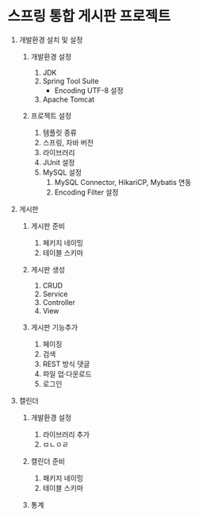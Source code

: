 # 스프링 통합 게시판 프로젝트

1. 개발환경 설치 및 설정
	1. 개발환경 설정
		1. JDK
		2. Spring Tool Suite
			* Encoding UTF-8 설정
		3. Apache Tomcat
		
	2. 프로젝트 설정
		1. 템플릿 종류
		2. 스프링, 자바 버전
		3. 라이브러리 
		4. JUnit 설정
		5. MySQL 설정
			1. MySQL Connector, HikariCP, Mybatis 연동
			2. Encoding Filter 설정

2. 게시판
	1. 게시판 준비
		1. 페키지 네이밍
		2. 테이블 스키마
		
	2. 게시판 생성
		1. CRUD
		2. Service
		3. Controller
		4. View
		
	3. 게시판 기능추가
		1. 페이징
		2. 검색
		3. REST 방식 댓글
		4. 파일 업·다운로드
		5. 로그인
3. 캘린더
	1. 개발환경 설정
		1. 라이브러리 추가
		2. ㅁㄴㅇㄹ
		
	2. 캘린더 준비
		1. 패키지 네이밍
		2. 테이블 스키마
		
	3. 통계
